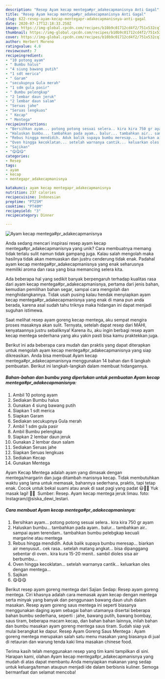 ```yaml
---
description: "Resep Ayam kecap mentega#pr_adakecapmanisnya Anti Gagal"
title: "Resep Ayam kecap mentega#pr_adakecapmanisnya Anti Gagal"
slug: 622-resep-ayam-kecap-mentegapr-adakecapmanisnya-anti-gagal
date: 2020-07-17T12:18:33.258Z
image: https://img-global.cpcdn.com/recipes/b10b9c01712cd4f2/751x532cq70/ayam-kecap-mentegapr_adakecapmanisnya-foto-resep-utama.jpg
thumbnail: https://img-global.cpcdn.com/recipes/b10b9c01712cd4f2/751x532cq70/ayam-kecap-mentegapr_adakecapmanisnya-foto-resep-utama.jpg
cover: https://img-global.cpcdn.com/recipes/b10b9c01712cd4f2/751x532cq70/ayam-kecap-mentegapr_adakecapmanisnya-foto-resep-utama.jpg
author: Herbert Moreno
ratingvalue: 4.8
reviewcount: 7
recipeingredient:
- "10 potong ayam"
- " Bumbu halus"
- "4 siung bawang putih"
- "1 sdt merica"
- " Garam"
- "secukupnya Gula merah"
- "1 sdm gula pasir"
- " Bumbu pelengkap"
- "2 lembar daun jeruk"
- "2 lembar daun salam"
- "Seruas jahe"
- "Seruas lengkuas"
- " Kecap"
- " Mentega"
recipeinstructions:
- "Bersihkan ayam... potong potong sesuai selera.. kira kira 750 gr ayam"
- "Haluskan bumbu... tambahkan pada ayam.. balur... tambahkan air.. sampai ayam terendam.. tambahkan bumbu pelebgkap kecuali margarine atau mentega"
- "Rebus hingga mendidih. Aduk balik supaya bumbu meresap... biarkan air menyusut.. cek rasa.. setelah matang angkat... bisa dipanggang sebentar di oven.. kira kura 15-20 menit.. sambil dioles sisa air berbumbu..."
- "Oven hingga kecoklatan... setelah warnanya cantik... keluarkan oles dengan mentega..."
- "Sajikan"
- "😋😋😋"
categories:
- Resep
tags:
- ayam
- kecap
- mentegapr_adakecapmanisnya

katakunci: ayam kecap mentegapr_adakecapmanisnya 
nutrition: 237 calories
recipecuisine: Indonesian
preptime: "PT25M"
cooktime: "PT40M"
recipeyield: "3"
recipecategory: Dinner

---
```



![Ayam kecap mentega#pr_adakecapmanisnya](https://img-global.cpcdn.com/recipes/b10b9c01712cd4f2/751x532cq70/ayam-kecap-mentegapr_adakecapmanisnya-foto-resep-utama.jpg)

Anda sedang mencari inspirasi resep ayam kecap mentega#pr_adakecapmanisnya yang unik? Cara membuatnya memang tidak terlalu sulit namun tidak gampang juga. Kalau salah mengolah maka hasilnya tidak akan memuaskan dan justru cenderung tidak enak. Padahal ayam kecap mentega#pr_adakecapmanisnya yang enak seharusnya memiliki aroma dan rasa yang bisa memancing selera kita.

Ada beberapa hal yang sedikit banyak berpengaruh terhadap kualitas rasa dari ayam kecap mentega#pr_adakecapmanisnya, pertama dari jenis bahan, kemudian pemilihan bahan segar, sampai cara mengolah dan menghidangkannya. Tidak usah pusing kalau hendak menyiapkan ayam kecap mentega#pr_adakecapmanisnya yang enak di mana pun anda berada, karena asal sudah tahu triknya maka hidangan ini dapat menjadi suguhan istimewa.

Saat melihat resep ayam goreng kecap mentega, aku sempat mengira proses masaknya akan sulit. Ternyata, setelah dapat resep dari MAHI, kenyataannya justru sebaliknya! Karena itu, aku ingin berbagi resep ayam kecap mentega sederhana yang aku yakin pasti bisa kamu praktekkan juga.


Berikut ini ada beberapa cara mudah dan praktis yang dapat diterapkan untuk mengolah ayam kecap mentega#pr_adakecapmanisnya yang siap dikreasikan. Anda bisa membuat Ayam kecap mentega#pr_adakecapmanisnya menggunakan 14 bahan dan 6 langkah pembuatan. Berikut ini langkah-langkah dalam membuat hidangannya.

<!--inarticleads1-->

##### Bahan-bahan dan bumbu yang diperlukan untuk pembuatan Ayam kecap mentega#pr_adakecapmanisnya:

1. Ambil 10 potong ayam
1. Sediakan  Bumbu halus
1. Gunakan 4 siung bawang putih
1. Siapkan 1 sdt merica
1. Siapkan  Garam
1. Sediakan secukupnya Gula merah
1. Ambil 1 sdm gula pasir
1. Ambil  Bumbu pelengkap
1. Siapkan 2 lembar daun jeruk
1. Gunakan 2 lembar daun salam
1. Sediakan Seruas jahe
1. Siapkan Seruas lengkuas
1. Sediakan  Kecap
1. Gunakan  Mentega


Ayam Kecap Mentega adalah ayam yang dimasak dengan mentega/margarin dan juga ditambah manisnya kecap. Tidak membutuhkan waktu yang lama untuk memasak, bahannya sederhana, praktis, tapi tetap enak. Cocok untuk bekal suami atau anak di saat pagi yang padat 😃👍🏻 Yuk masak lagi! 👩‍🍳 ️ Sumber: Resep. Ayam kecap mentega jeruk limau. foto: Instagram/@siska_dewi_lestari. 

<!--inarticleads2-->

##### Cara membuat Ayam kecap mentega#pr_adakecapmanisnya:

1. Bersihkan ayam... potong potong sesuai selera.. kira kira 750 gr ayam
1. Haluskan bumbu... tambahkan pada ayam.. balur... tambahkan air.. sampai ayam terendam.. tambahkan bumbu pelebgkap kecuali margarine atau mentega
1. Rebus hingga mendidih. Aduk balik supaya bumbu meresap... biarkan air menyusut.. cek rasa.. setelah matang angkat... bisa dipanggang sebentar di oven.. kira kura 15-20 menit.. sambil dioles sisa air berbumbu...
1. Oven hingga kecoklatan... setelah warnanya cantik... keluarkan oles dengan mentega...
1. Sajikan
1. 😋😋😋


Berikut resep ayam goreng mentega dari Sajian Sedap: Resep ayam goreng mentega. Ciri khasnya adalah cara memasak ayam kecap dengan mentega serta minyak yang banyak dan penggunaan bawang daun utuh dalam masakan. Resep ayam goreng saus mentega ini seperti biasanya menggunakan daging ayam sebagai bahan utamanya disertai beberapa bahan bumbu sederhana, seperti : jahe, bawang putih, bawang bombay, saus tiram, beberapa macam kecap, dan bahan bahan lainnya, inilah bahan dan bumbu masakan ayam goreng mentega saus tiram. Sudah siap yuk mulai berangkat ke dapur. Resep Ayam Goreng Saus Mentega : Ayam goreng mentega merupakan salah satu menu masakan yang biasanya di jual di retauran dan warung tenda kaki lima masakan chinese food. 

Terima kasih telah menggunakan resep yang tim kami tampilkan di sini. Harapan kami, olahan Ayam kecap mentega#pr_adakecapmanisnya yang mudah di atas dapat membantu Anda menyiapkan makanan yang sedap untuk keluarga/teman ataupun menjadi ide dalam berbisnis kuliner. Semoga bermanfaat dan selamat mencoba!

